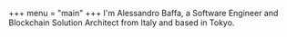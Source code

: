 +++
menu = "main"
+++
I'm Alessandro Baffa, a Software Engineer and Blockchain Solution Architect from Italy and based in Tokyo.